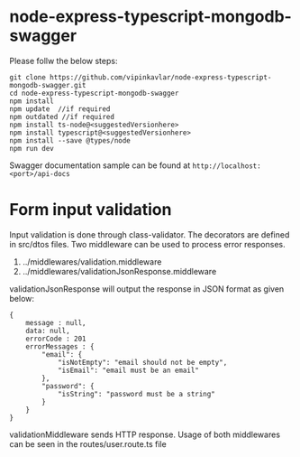 # node-express-typescript-mongodb-swagger



Please follw the below steps:

```
git clone https://github.com/vipinkavlar/node-express-typescript-mongodb-swagger.git
cd node-express-typescript-mongodb-swagger
npm install
npm update  //if required
npm outdated //if required
npm install ts-node@<suggestedVersionhere>
npm install typescript@<suggestedVersionhere>
npm install --save @types/node
npm run dev
```

Swagger documentation sample can be found at `http://localhost:<port>/api-docs`

# Form input validation

Input validation is done through class-validator. The decorators are defined in src/dtos files.
Two middleware can be used to process error responses.
1. ../middlewares/validation.middleware 
2. ../middlewares/validationJsonResponse.middleware

validationJsonResponse will output the response in JSON format as given below: 

```
{
	message : null,
	data: null,
	errorCode : 201
	errorMessages : {
		"email": {
			"isNotEmpty": "email should not be empty",
			"isEmail": "email must be an email"
		},
		"password": {
			"isString": "password must be a string"
		}
	}
}
```

validationMiddleware sends HTTP response. Usage of both middlewares can be seen in the routes/user.route.ts file